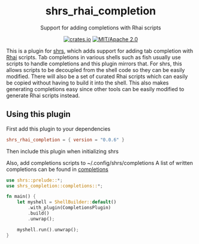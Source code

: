 <div align="center">

# shrs_rhai_completion

Support for adding completions with Rhai scripts

[![crates.io](https://img.shields.io/crates/v/shrs_command_timer.svg)](https://crates.io/crates/shrs_completion)
[![MIT/Apache 2.0](https://img.shields.io/badge/license-MIT%2FApache-blue.svg)](#)

</div>

This is a plugin for [shrs](https://github.com/MrPicklePinosaur/shrs), which adds support for adding tab completion with [Rhai](https://github.com/rhaiscript/rhai) scripts.
Tab completions in various shells such as fish usually use scripts to handle completions and this plugin mirrors that.
For shrs, this allows scripts to be decoupled from the shell code so they can be easily modified. There will also be a set of curated Rhai scripts which can easily be copied without having to build it into the shell.
This also makes generating completions easy since other tools can be easily modified to generate Rhai scripts instead.

## Using this plugin

First add this plugin to your dependencies

```toml
shrs_rhai_completion = { version = "0.0.6" }
```

Then include this plugin when initializing shrs

Also, add completions scripts to ~/.config/shrs/completions
A list of written completions can be found in [completions](https://github.com/MrPicklePinosaur/shrs/tree/master/plugins/shrs_rhai_completion/completions)

```rust
use shrs::prelude::*;
use shrs_completion::completions::*;

fn main() {
    let myshell = ShellBuilder::default()
        .with_plugin(CompletionsPlugin)
        .build()
        .unwrap();

    myshell.run().unwrap();
}
```
